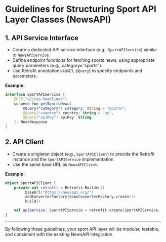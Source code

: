 # Guidelines for Structuring Sport API Layer Classes (NewsAPI)

## 1. API Service Interface
- Create a dedicated API service interface (e.g., `SportAPIService`) similar to `NewsAPIService`.
- Define endpoint functions for fetching sports news, using appropriate query parameters (e.g., category="sports").
- Use Retrofit annotations (`@GET`, `@Query`) to specify endpoints and parameters.

**Example:**
```kotlin
interface SportAPIService {
    @GET("v2/top-headlines")
    suspend fun getSportsNews(
        @Query("category") category: String = "sports",
        @Query("country") country: String = "us",
        @Query("apiKey") apiKey: String
    ): NewsResponse
}
```

## 2. API Client
- Create a singleton object (e.g., `SportAPIClient`) to provide the Retrofit instance and the `SportAPIService` implementation.
- Use the same base URL as `NewsAPIClient`.

**Example:**
```kotlin
object SportAPIClient {
    private val retrofit = Retrofit.Builder()
        .baseUrl("https://newsapi.org/")
        .addConverterFactory(GsonConverterFactory.create())
        .build()

    val apiService: SportAPIService = retrofit.create(SportAPIService::class.java)
}
```


---

By following these guidelines, your sport API layer will be modular, testable, and consistent with the existing NewsAPI integration.
